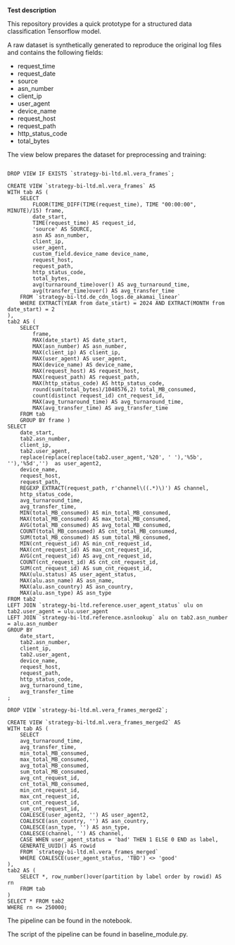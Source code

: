 **Test description**

This repository provides a quick prototype for a structured data classification Tensorflow model.  
  
A raw dataset is synthetically generated to reproduce the original log files and contains the following fields:  
- request_time  
- request_date  
- source  
- asn_number  
- client_ip  
- user_agent  
- device_name  
- request_host  
- request_path  
- http_status_code  
- total_bytes  
  
  
The view below prepares the dataset for preprocessing and training:  
  
```code

DROP VIEW IF EXISTS `strategy-bi-ltd.ml.vera_frames`;

CREATE VIEW `strategy-bi-ltd.ml.vera_frames` AS 
WITH tab AS (
	SELECT 
		FLOOR(TIME_DIFF(TIME(request_time), TIME "00:00:00", MINUTE)/15) frame,
		date_start,
		TIME(request_time) AS request_id,
		'source' AS SOURCE,
		asn AS asn_number,
		client_ip,
		user_agent,
		custom_field.device_name device_name,
		request_host,
		request_path,
		http_status_code,
		total_bytes,
		avg(turnaround_time)over() AS avg_turnaround_time,
		avg(transfer_time)over() AS avg_transfer_time
	FROM `strategy-bi-ltd.de_cdn_logs.de_akamai_linear`
	WHERE EXTRACT(YEAR from date_start) = 2024 AND EXTRACT(MONTH from date_start) = 2	
),
tab2 AS (
	SELECT 
		frame,
		MAX(date_start) AS date_start,
		MAX(asn_number) AS asn_number,
		MAX(client_ip) AS client_ip,
		MAX(user_agent) AS user_agent,
		MAX(device_name) AS device_name,
		MAX(request_host) AS request_host,
		MAX(request_path) AS request_path,
		MAX(http_status_code) AS http_status_code,
		round(sum(total_bytes)/1048576,2) total_MB_consumed,
		count(distinct request_id) cnt_request_id,
		MAX(avg_turnaround_time) AS avg_turnaround_time,
		MAX(avg_transfer_time) AS avg_transfer_time
	FROM tab
	GROUP BY frame )
SELECT 
	date_start,
	tab2.asn_number,
	client_ip,
	tab2.user_agent,
	replace(replace(replace(tab2.user_agent,'%20', ' '),'%5b', ''),'%5d','')  as user_agent2,
	device_name,
	request_host,
	request_path,
	REGEXP_EXTRACT(request_path, r'channel\((.*)\)') AS channel,
	http_status_code,
	avg_turnaround_time,
	avg_transfer_time,
	MIN(total_MB_consumed) AS min_total_MB_consumed,
	MAX(total_MB_consumed) AS max_total_MB_consumed,
	AVG(total_MB_consumed) AS avg_total_MB_consumed,
	COUNT(total_MB_consumed) AS cnt_total_MB_consumed,
	SUM(total_MB_consumed) AS sum_total_MB_consumed,
	MIN(cnt_request_id) AS min_cnt_request_id,
	MAX(cnt_request_id) AS max_cnt_request_id,
	AVG(cnt_request_id) AS avg_cnt_request_id,
	COUNT(cnt_request_id) AS cnt_cnt_request_id,
	SUM(cnt_request_id) AS sum_cnt_request_id,
	MAX(ulu.status) AS user_agent_status, 
	MAX(alu.asn_name) AS asn_name, 
	MAX(alu.asn_country) AS asn_country, 
	MAX(alu.asn_type) AS asn_type
FROM tab2
LEFT JOIN `strategy-bi-ltd.reference.user_agent_status` ulu on tab2.user_agent = ulu.user_agent
LEFT JOIN `strategy-bi-ltd.reference.asnlookup` alu on tab2.asn_number = alu.asn_number
GROUP BY 	  	
	date_start,
	tab2.asn_number,
	client_ip,
	tab2.user_agent,
	device_name,
	request_host,
	request_path,
	http_status_code,
	avg_turnaround_time,
	avg_transfer_time
;

DROP VIEW `strategy-bi-ltd.ml.vera_frames_merged2`;

CREATE VIEW `strategy-bi-ltd.ml.vera_frames_merged2` AS
WITH tab AS (
	SELECT 
	avg_turnaround_time, 
	avg_transfer_time, 
	min_total_MB_consumed, 
	max_total_MB_consumed, 
	avg_total_MB_consumed, 
	sum_total_MB_consumed, 
	avg_cnt_request_id, 
	cnt_total_MB_consumed, 
	min_cnt_request_id, 
	max_cnt_request_id, 
	cnt_cnt_request_id, 
	sum_cnt_request_id, 
	COALESCE(user_agent2, '') AS user_agent2,
	COALESCE(asn_country, '') AS asn_country,
	COALESCE(asn_type, '') AS asn_type,
	COALESCE(channel, '') AS channel,
	CASE WHEN user_agent_status = 'bad' THEN 1 ELSE 0 END as label,
	GENERATE_UUID() AS rowid
	FROM `strategy-bi-ltd.ml.vera_frames_merged`
	WHERE COALESCE(user_agent_status, 'TBD') <> 'good'
),
tab2 AS (
	SELECT *, row_number()over(partition by label order by rowid) AS rn
	FROM tab
)
SELECT * FROM tab2
WHERE rn <= 250000;

```

The pipeline can be found in the notebook.  
  
The script of the pipeline can be found in baseline_module.py.  
  

 





